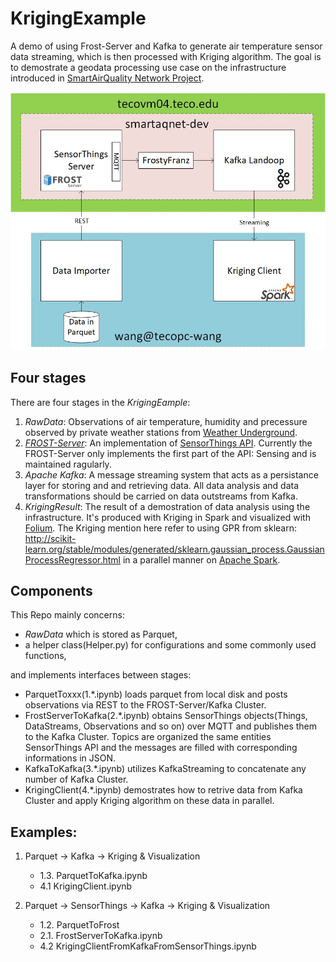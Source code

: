 # KrigingExample

A demo of using Frost-Server and Kafka to generate air temperature sensor data streaming, which is then processed with Kriging algorithm. The goal is to demostrate a geodata processing use case on the infrastructure introduced in [SmartAirQuality Network Project](http://smartaq.net/).

![Architecture used in KrigingExample](./KrigingExample.jpg?raw=true "KrigingExample") 


## Four stages

There are four stages in the *KrigingEample*:
1. *RawData*: Observations of air temperature, humidity and precessure observed by private weather stations from [Weather Underground](https://www.wunderground.com/).
2. [*FROST-Server*](https://github.com/FraunhoferIOSB/FROST-Server): An implementation of [SensorThings API](http://www.opengeospatial.org/standards/sensorthings). Currently the FROST-Server only implements the first part of the API: Sensing and is maintained ragularly.
3. *Apache Kafka*: A message streaming system that acts as a persistance layer for storing and and retrieving data. All data analysis and data transformations should be carried on data outstreams from Kafka.
4. *KrigingResult*: The result of a demostration of data analysis using the infrastructure. It's produced with Kriging in Spark and visualized with [Folium](https://github.com/python-visualization/folium). The Kriging mention here refer to using GPR from sklearn: http://scikit-learn.org/stable/modules/generated/sklearn.gaussian_process.GaussianProcessRegressor.html in a parallel manner on [Apache Spark](https://spark.apache.org/).

## Components

This Repo mainly concerns:
* *RawData* which is stored as Parquet,
* a helper class(Helper.py) for configurations and some commonly used functions,

and implements interfaces between stages:
* ParquetToxxx(1.\*.ipynb) loads parquet from local disk and posts observations via REST to the FROST-Server/Kafka Cluster.
* FrostServerToKafka(2.\*.ipynb) obtains SensorThings objects(Things, DataStreams, Observations and so on) over MQTT and publishes them to the Kafka Cluster. Topics are organized the same entities SensorThings API and the messages are filled with corresponding informations in JSON.
* KafkaToKafka(3.\*.ipynb) utilizes KafkaStreaming to concatenate any number of Kafka Cluster. 
* KrigingClient(4.\*.ipynb) demostrates how to retrive data from Kafka Cluster and apply Kriging algorithm on these data in parallel.

## Examples:

1. Parquet -> Kafka -> Kriging & Visualization
   - 1.3. ParquetToKafka.ipynb
   - 4.1 KrigingClient.ipynb
  
2. Parquet -> SensorThings -> Kafka -> Kriging & Visualization
   - 1.2. ParquetToFrost
   - 2.1. FrostServerToKafka.ipynb
   - 4.2 KrigingClientFromKafkaFromSensorThings.ipynb
